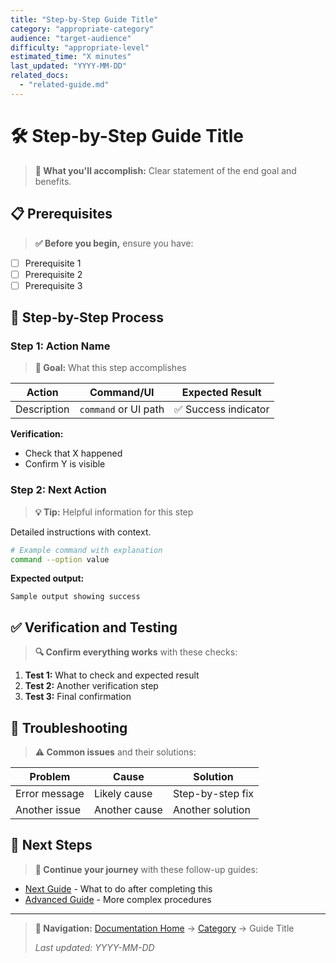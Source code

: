 ```yaml
---
title: "Step-by-Step Guide Title"
category: "appropriate-category"
audience: "target-audience"
difficulty: "appropriate-level"
estimated_time: "X minutes"
last_updated: "YYYY-MM-DD"
related_docs:
  - "related-guide.md"
---
```


# 🛠️ Step-by-Step Guide Title

> **🎯 What you'll accomplish:** Clear statement of the end goal and benefits.

## 📋 Prerequisites

> **✅ Before you begin,** ensure you have:

- [ ] Prerequisite 1
- [ ] Prerequisite 2
- [ ] Prerequisite 3

## 🚀 Step-by-Step Process

### Step 1: Action Name

> **🎯 Goal:** What this step accomplishes

| Action | Command/UI | Expected Result |
|--------|------------|-----------------|
| Description | `command` or UI path | ✅ Success indicator |

**Verification:**
- Check that X happened
- Confirm Y is visible

### Step 2: Next Action

> **💡 Tip:** Helpful information for this step

Detailed instructions with context.

```bash
# Example command with explanation
command --option value
```

**Expected output:**
```
Sample output showing success
```

## ✅ Verification and Testing

> **🔍 Confirm everything works** with these checks:

1. **Test 1:** What to check and expected result
2. **Test 2:** Another verification step
3. **Test 3:** Final confirmation

## 🔧 Troubleshooting

> **⚠️ Common issues** and their solutions:

| Problem | Cause | Solution |
|---------|-------|----------|
| Error message | Likely cause | Step-by-step fix |
| Another issue | Another cause | Another solution |

## 🔗 Next Steps

> **🚀 Continue your journey** with these follow-up guides:

- [Next Guide](next-guide.md) - What to do after completing this
- [Advanced Guide](advanced.md) - More complex procedures

---

> **🧭 Navigation:** [Documentation Home](../README.md) → [Category](README.md) → Guide Title
>
> *Last updated: YYYY-MM-DD*